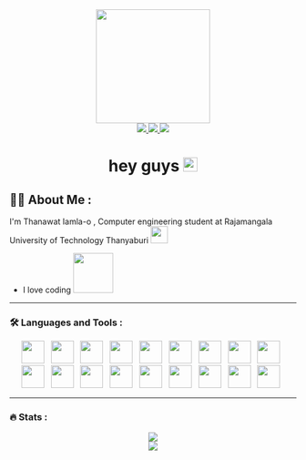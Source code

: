<div id="header" align="center">
  <img src="https://media.giphy.com/media/gjrYDwbjnK8x36xZIO/giphy.gif" width="200"/>
</div>
<div align="center">
  <a href="https://web.facebook.com/Thanawatdduck13">
    <img src="https://img.shields.io/badge/Facebook-white?style=for-the-badge&logo=facebook&logoColor=black%22">
  </a>
  <a href="https://www.youtube.com/channel/UCkx_PpF-u1EwNk9NmtAkBsA">
    <img src="https://img.shields.io/badge/youtube-red?style=for-the-badge&logo=youtube&logoColor=black%22">
  </a>
  <a href="https://www.instagram.com/ffirst03/">
    <img src="https://img.shields.io/badge/Instagram-white?style=for-the-badge&logo=instagram&logoColor=black%22">
  </a>
</div>
<h1 align="center">
  hey guys
  <img src="https://media.giphy.com/media/hvRJCLFzcasrR4ia7z/giphy.gif" width="25px"/>
</h1>

## :technologist: About Me :

I'm Thanawat Iamla-o , Computer engineering student at Rajamangala University of Technology Thanyaburi <img src="https://media.giphy.com/media/WUlplcMpOCEmTGBtBW/giphy.gif" width="30">
  - I love coding <img src="https://media.giphy.com/media/Qo2dupDib32rkTY4hX/giphy.gif" width="70">

---
### :hammer_and_wrench: Languages and Tools :
  <div align="center">
    <img src="/ImageIcon/blob/main/c-program-icon.svg" width="40" height="40">&nbsp;&nbsp;
    <img src="/ImageIcon/blob/main/java-programming-language-icon.svg" width="40" height="40">&nbsp;&nbsp;
    <img src="/ImageIcon/blob/main/python-programming-language-icon.svg" width="40" height="40">&nbsp;&nbsp;
    <img src="/ImageIcon/blob/main/qt-1.svg" width="40" height="40">&nbsp;&nbsp;
    <img src="/ImageIcon/blob/main/arduino.svg" width="40" height="40">&nbsp;&nbsp;
    <img src="/ImageIcon/blob/main/flutter-icon.svg" width="40" height="40">&nbsp;&nbsp;
    <img src="/ImageIcon/blob/main/android.svg" width="40" height="40">&nbsp;&nbsp;
    <img src="/ImageIcon/blob/main/dart-programming-language-icon.svg" width="40" height="40">&nbsp;&nbsp;
    <img src="/ImageIcon/blob/main/html-icon.svg" width="40" height="40">&nbsp;&nbsp;
    <img src="/ImageIcon/blob/main/css-icon.svg" width="40" height="40">&nbsp;&nbsp;
    <img src="/ImageIcon/blob/main/javascript-programming-language-icon.svg" width="40" height="40">&nbsp;&nbsp;
    <img src="/ImageIcon/blob/main/php-programming-language-icon.svg" width="40" height="40">&nbsp;&nbsp;
    <img src="/ImageIcon/blob/main/node-js-svgrepo-com.svg" width="40" height="40">&nbsp;&nbsp;
    <img src="/ImageIcon/blob/main/google-firebase-icon.svg" width="40" height="40">&nbsp;&nbsp;
    <img src="/ImageIcon/blob/main/mysql-icon.svg" width="40" height="40">&nbsp;&nbsp;
    <img src="/ImageIcon/blob/main/oracle-6.svg" width="40" height="40">&nbsp;&nbsp;
    <img src="/ImageIcon/blob/main/linux.svg" width="40" height="40">&nbsp;&nbsp;
    <img src="/ImageIcon/blob/main/docker.svg" width="40" height="40">&nbsp;&nbsp;
  </div>
  
---
### :fire: Stats :
<div align="center">
  <img src="http://github-readme-streak-stats.herokuapp.com?user=thanawat1303&theme=omni">
</div>

<div align="center">
  <img src="https://github-readme-stats.vercel.app/api/top-langs/?username=thanawat1303&layout=compact&langs_count=6&theme=vision-friendly-dark">
</div>
